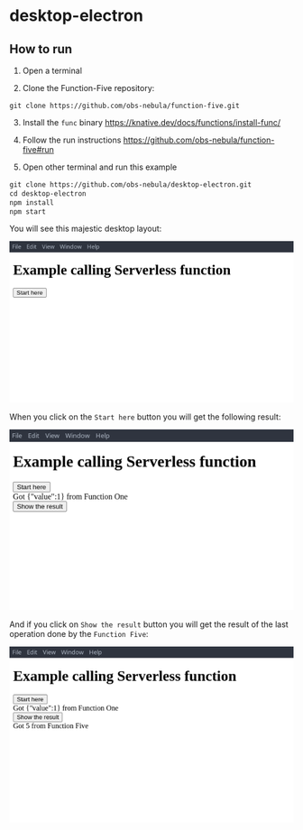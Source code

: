 # desktop-electron

## How to run

1. Open a terminal

2. Clone the Function-Five repository:

```console
git clone https://github.com/obs-nebula/function-five.git
```

3. Install the `func` binary https://knative.dev/docs/functions/install-func/

4. Follow the run instructions https://github.com/obs-nebula/function-five#run

5. Open other terminal and run this example

```console
git clone https://github.com/obs-nebula/desktop-electron.git
cd desktop-electron
npm install
npm start
```

You will see this majestic desktop layout:

![01](img/01.png)

When you click on the `Start here` button you will get the following result:

![02](img/02.png)

And if you click on `Show the result` button you will get the result of the last operation done by the `Function Five`:

![03](img/03.png)

